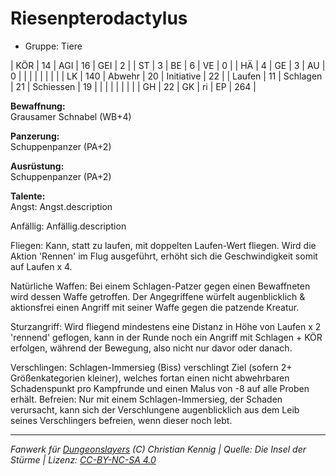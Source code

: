 # Riesenpterodactylus  
- Gruppe: Tiere  

| KÖR    | 14  | AGI      | 16 | GEI        | 2   |
| ST     | 3   | BE       | 6  | VE         | 0   |
| HÄ     | 4   | GE       | 3  | AU         | 0   |
|        |     |          |    |            |     |
| LK     | 140 | Abwehr   | 20 | Initiative | 22  |
| Laufen | 11  | Schlagen | 21 | Schiessen  | 19  |
|        |     |          |    |            |     |
| GH     | 22  | GK       | ri | EP         | 264 |


**Bewaffnung:**  
Grausamer Schnabel (WB+4)

**Panzerung:**  
Schuppenpanzer (PA+2)

**Ausrüstung:**  
Schuppenpanzer (PA+2)

**Talente:**  
Angst: Angst.description

Anfällig: Anfällig.description

Fliegen: Kann, statt zu laufen, mit doppelten Laufen-Wert fliegen. Wird die Aktion 'Rennen' im Flug ausgeführt, erhöht sich die Geschwindigkeit somit auf Laufen x 4.

Natürliche Waffen: Bei einem Schlagen-Patzer gegen einen Bewaffneten wird dessen Waffe getroffen. Der Angegriffene würfelt augenblicklich & aktionsfrei einen Angriff mit seiner Waffe gegen die patzende Kreatur.

Sturzangriff: Wird fliegend mindestens eine Distanz in Höhe von Laufen x 2 'rennend' geflogen, kann in der Runde noch ein Angriff mit Schlagen + KÖR erfolgen, während der Bewegung, also nicht nur davor oder danach.

Verschlingen: Schlagen-Immersieg (Biss) verschlingt Ziel (sofern 2+ Größenkategorien kleiner), welches fortan einen nicht abwehrbaren Schadenspunkt pro Kampfrunde und einen Malus von -8 auf alle Proben erhält. Befreien: Nur mit einem Schlagen-Immersieg, der Schaden verursacht, kann sich der Verschlungene augenblicklich aus dem Leib seines Verschlingers befreien, wenn dieser noch lebt.





___
*Fanwerk für [Dungeonslayers](https://www.dungeonslayers.net/) (C) Christian Kennig | Quelle: Die Insel der Stürme | Lizenz: [CC-BY-NC-SA 4.0](https://creativecommons.org/licenses/by-nc-sa/4.0/deed.de)*